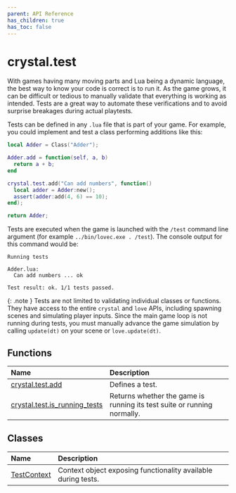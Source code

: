 ```yaml
---
parent: API Reference
has_children: true
has_toc: false
---
```


# crystal.test

With games having many moving parts and Lua being a dynamic language, the best way to know your code is correct is to run it. As the game grows, it can be difficult or tedious to manually validate that everything is working as intended. Tests are a great way to automate these verifications and to avoid surprise breakages during actual playtests.

Tests can be defined in any `.lua` file that is part of your game. For example, you could implement and test a class performing additions like this:

```lua
local Adder = Class("Adder");

Adder.add = function(self, a, b)
  return a + b;
end

crystal.test.add("Can add numbers", function()
  local adder = Adder:new();
  assert(adder:add(4, 6) == 10);
end);

return Adder;
```

Tests are executed when the game is launched with the `/test` command line argument (for example `../bin/lovec.exe . /test`). The console output for this command would be:

```
Running tests

Adder.lua:
  Can add numbers ... ok

Test result: ok. 1/1 tests passed.
```

{: .note }
Tests are not limited to validating individual classes or functions. They have access to the entire `crystal` and `love` APIs, including spawning scenes and simulating player inputs. Since the main game loop is not running during tests, you must manually advance the game simulation by calling `update(dt)` on your scene or `love.update(dt)`.

## Functions

| Name                                              | Description                                                             |
| :------------------------------------------------ | :---------------------------------------------------------------------- |
| [crystal.test.add](add)                           | Defines a test.                                                         |
| [crystal.test.is_running_tests](is_running_tests) | Returns whether the game is running its test suite or running normally. |

## Classes

| Name                        | Description                                                   |
| :-------------------------- | :------------------------------------------------------------ |
| [TestContext](test_context) | Context object exposing functionality available during tests. |
